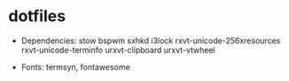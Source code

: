 # dotfiles

* Dependencies: stow bspwm sxhkd i3lock rxvt-unicode-256xresources rxvt-unicode-terminfo urxvt-clipboard urxvt-vtwheel

* Fonts: termsyn, fontawesome

